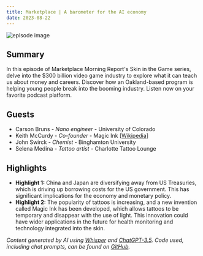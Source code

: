```yaml
---
title: Marketplace | A barometer for the AI economy
date: 2023-08-22
---
```


![episode image](https://www.marketplace.org/wp-content/uploads/2019/05/MP_show-1.png)

## Summary

In this episode of Marketplace Morning Report's Skin in the Game series, delve into the $300 billion video game industry to explore what it can teach us about money and careers. Discover how an Oakland-based program is helping young people break into the booming industry. Listen now on your favorite podcast platform.

## Guests

- Carson Bruns - _Nano engineer_ - University of Colorado
- Keith McCurdy - _Co-founder_ - Magic Ink [[Wikipedia](https://en.wikipedia.org/wiki/To_Fly!)]
- John Swirck - _Chemist_ - Binghamton University
- Selena Medina - _Tattoo artist_ - Charlotte Tattoo Lounge

## Highlights

- **Highlight 1:** China and Japan are diversifying away from US Treasuries, which is driving up borrowing costs for the US government. This has significant implications for the economy and monetary policy.
- **Highlight 2:** The popularity of tattoos is increasing, and a new invention called Magic Ink has been developed, which allows tattoos to be temporary and disappear with the use of light. This innovation could have wider applications in the future for health monitoring and technology integrated into the skin.

_Content generated by AI using [Whisper](https://openai.com/research/whisper) and [ChatGPT-3.5](https://openai.com/blog/chatgpt). Code used, including chat prompts, can be found on [GitHub](https://github.com/dustinbrownman/podcast-parser/blob/main/app/functions.py)._
